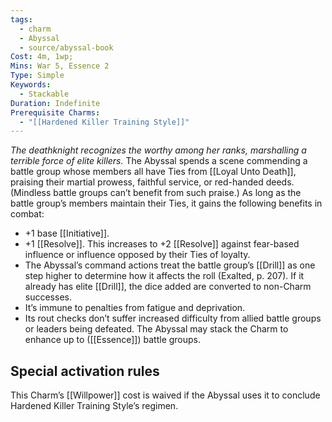 ```yaml
---
tags:
  - charm
  - Abyssal
  - source/abyssal-book
Cost: 4m, 1wp; 
Mins: War 5, Essence 2
Type: Simple
Keywords:
  - Stackable
Duration: Indefinite
Prerequisite Charms:
  - "[[Hardened Killer Training Style]]"
---
```

*The deathknight recognizes the worthy among her ranks, marshalling a terrible force of elite killers.*
The Abyssal spends a scene commending a battle group whose members all have Ties from [[Loyal Unto Death]], praising their martial prowess, faithful service, or red-handed deeds. (Mindless battle groups can’t benefit from such praise.) As long as the battle group’s members maintain their Ties, it gains the following benefits in combat:
 - +1 base [[Initiative]].
 - +1 [[Resolve]]. This increases to +2 [[Resolve]] against fear-based influence or influence opposed by their Ties of loyalty.
 - The Abyssal’s command actions treat the battle group’s [[Drill]] as one step higher to determine how it affects the roll (Exalted, p. 207). If it already has elite [[Drill]], the dice added are converted to non-Charm successes.
 - It’s immune to penalties from fatigue and deprivation.
 - Its rout checks don’t suffer increased difficulty from allied battle groups or leaders being defeated.
The Abyssal may stack the Charm to enhance up to ([[Essence]]) battle groups.
## Special activation rules
This Charm’s [[Willpower]] cost is waived if the Abyssal uses it to conclude Hardened Killer Training Style’s regimen.